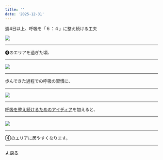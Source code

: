```yaml
---
title: ''
date: '2025-12-31'
---
```

週4日以上、呼吸を「６：４」に整え続ける工夫

![](/images/4_b_02.jpg)
***
➍のエリアを過ぎた頃、  
***
![](/images/4_b_03.jpg)
***
歩んできた過程での呼吸の習慣に、  
***
![](/images/4_b_04.jpg)
***
[呼吸を整え続けるためのアイディア](/posts/4-02-2)を加えると、
***
![](/images/4_b_01.jpg)
***
④のエリアに居やすくなります。
***
[ ↲ 戻る ](/posts/4)
